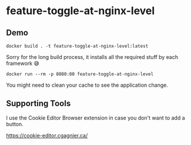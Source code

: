 # feature-toggle-at-nginx-level

## Demo

`docker build . -t feature-toggle-at-nginx-level:latest`

Sorry for the long build process, it installs all the required stuff by each framework :sweat_smile:

`docker run --rm -p 8080:80 feature-toggle-at-nginx-level`

You might need to clean your cache to see the application change.

## Supporting Tools

I use the Cookie Editor Browser extension in case you don't want to add a button.

https://cookie-editor.cgagnier.ca/